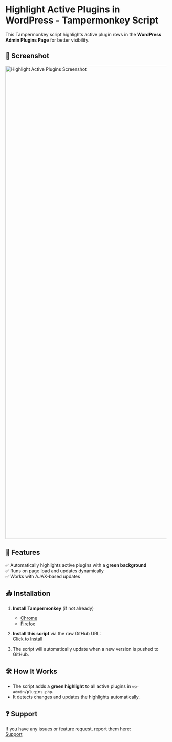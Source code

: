 # Highlight Active Plugins in WordPress - Tampermonkey Script

This Tampermonkey script highlights active plugin rows in the **WordPress Admin Plugins Page** for better visibility.

## 📸 Screenshot
<img width="1477" alt="Highlight Active Plugins Screenshot" src="https://github.com/user-attachments/assets/ab5a5152-c8fd-4591-9b36-2303d696952c" />


## 🔧 Features
✅ Automatically highlights active plugins with a **green background**  
✅ Runs on page load and updates dynamically  
✅ Works with AJAX-based updates  

## 📥 Installation
1. **Install Tampermonkey** (if not already)  
   - [Chrome](https://chrome.google.com/webstore/detail/tampermonkey/dhdgffkkebhmkfjojejmpbldmpobfkfo)  
   - [Firefox](https://addons.mozilla.org/en-US/firefox/addon/tampermonkey/)  

2. **Install this script** via the raw GitHub URL:  
   [Click to Install](https://raw.githubusercontent.com/syhussaini/TamperMonkey_scripts/refs/heads/main/wp_scripts/highlight-active-plugins.js)

3. The script will automatically update when a new version is pushed to GitHub.

## 🛠 How It Works
- The script adds a **green highlight** to all active plugins in `wp-admin/plugins.php`.
- It detects changes and updates the highlights automatically.

## ❓ Support
If you have any issues or feature request, report them here:  
[Support](https://github.com/syhussaini/TamperMonkey_scripts/issues)
